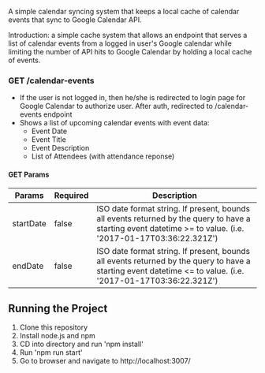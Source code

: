 
A simple calendar syncing system that keeps a local cache of calendar events that sync to Google Calendar API.

Introduction:
a simple cache system that allows an endpoint that serves a list of calendar events from a logged in user's Google calendar while limiting the number of API hits to Google Calendar by holding a local cache of events.

### GET /calendar-events
* If the user is not logged in, then he/she is redirected to login page for Google Calendar to authorize user. After auth, redirected to /calendar-events endpoint
* Shows a list of upcoming calendar events with event data:
  * Event Date
  * Event Title
  * Event Description
  * List of Attendees (with attendance reponse)

#### GET Params
| Params  | Required | Description |
| ------- | -------- | ----------- |
| startDate | false  | ISO date format string. If present, bounds all events returned by the query to have a starting event datetime >= to value. (i.e. '2017-01-17T03:36:22.321Z') |
| endDate   | false  | ISO date format string. If present, bounds all events returned by the query to have a starting event datetime <= to value. (i.e. '2017-01-17T03:36:22.321Z') |



## Running the Project
1. Clone this repository
2. Install node.js and npm
3. CD into directory and run 'npm install'
4. Run 'npm run start'
5. Go to browser and navigate to http://localhost:3007/
